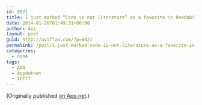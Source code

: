 ```yaml
---
id: 8821
title: I just marked “Code is not literature” as a favorite in Readability. http://www.readability.com/articles/njv7tk5j
date: 2014-01-26T01:49:31+00:00
author: Avi
layout: post
guid: http://aviflax.com/?p=8821
permalink: /post/i-just-marked-code-is-not-literature-as-a-favorite-in-readability-httpwww-readability-comarticlesnjv7tk5j/
categories:
  - none
tags:
  - ADN
  - Appdotnet
  - IFTTT
---
```

(Originally published [on App.net](http://alpha.app.net/aviflax/post/20828359).)